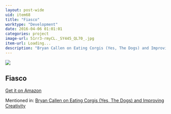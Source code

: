 ```yaml
---
layout: post-wide
uid: item68
title: "Fiasco"
worktype: "Development"
date: 2016-04-06 01:01:01
categories: project
image-url: 51rr3-rmyCL._SY445_QL70_.jpg
item-url: Loading...
description: "Bryan Callen on Eating Corgis (Yes, The Dogs) and Improving Creativity"
---
```

<a href="Loading..." target="blank"><img src="../../../../img/thumbs/51rr3-rmyCL._SY445_QL70_.jpg" class="prod-img"></a>
<h2>Fiasco</h2>
<p><a href="Loading..." target="blank">Get it on Amazon</a><p>
<p>Mentioned in: <a href="http://fourhourworkweek.com/2014/12/01/bryan-callen/" target="blank">Bryan Callen on Eating Corgis (Yes, The Dogs) and Improving Creativity</a></p>
